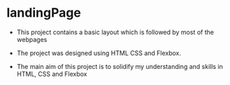 # landingPage
- This project contains a basic layout which is followed by most of the webpages

- The project was designed using HTML CSS and Flexbox.

- The main aim of this project is to solidify my understanding and skills in HTML, CSS and Flexbox